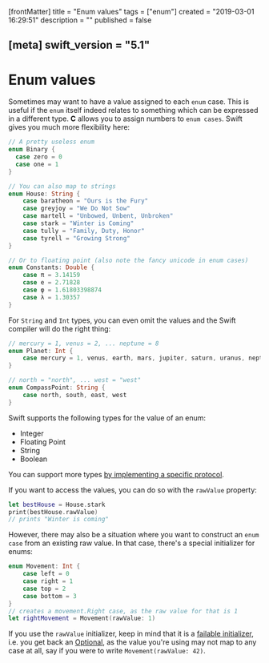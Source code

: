 [frontMatter]
title = "Enum values"
tags = ["enum"]
created = "2019-03-01 16:29:51"
description = ""
published = false

[meta]
swift_version = "5.1"
---

# Enum values

Sometimes may want to have a value assigned to each `enum` case.
This is useful if the `enum` itself indeed relates to something which
can be expressed in a different type. **C** allows you to assign numbers
to `enum cases`. Swift gives you much more flexibility here:

``` Swift
// A pretty useless enum
enum Binary {
  case zero = 0
  case one = 1
}

// You can also map to strings
enum House: String {
    case baratheon = "Ours is the Fury"
    case greyjoy = "We Do Not Sow"
    case martell = "Unbowed, Unbent, Unbroken"
    case stark = "Winter is Coming"
    case tully = "Family, Duty, Honor"
    case tyrell = "Growing Strong"
}

// Or to floating point (also note the fancy unicode in enum cases)
enum Constants: Double {
    case π = 3.14159
    case e = 2.71828
    case φ = 1.61803398874
    case λ = 1.30357
}
```

For `String` and `Int` types, you can even omit the values and the Swift
compiler will do the right thing:

``` Swift
// mercury = 1, venus = 2, ... neptune = 8
enum Planet: Int {
    case mercury = 1, venus, earth, mars, jupiter, saturn, uranus, neptune
}

// north = "north", ... west = "west"
enum CompassPoint: String {
    case north, south, east, west
}
```

Swift supports the following types for the value of an enum:

-   Integer
-   Floating Point
-   String
-   Boolean

You can support more types [by implementing a specific protocol](apv::enum-custom-data-types).

If you want to access the values, you can do so with the `rawValue`
property:

``` Swift
let bestHouse = House.stark
print(bestHouse.rawValue)
// prints "Winter is coming"
```

However, there may also be a situation where you want to construct an
`enum case` from an existing raw value. In that case, there\'s a special
initializer for enums:

``` Swift
enum Movement: Int {
    case left = 0
    case right = 1
    case top = 2
    case bottom = 3
}
// creates a movement.Right case, as the raw value for that is 1
let rightMovement = Movement(rawValue: 1)
```

If you use the `rawValue` initializer, keep in mind that it is a
[failable
initializer](swi::failable-initializer),
i.e. you get back an
[Optional](apv::optional),
as the value you\'re using may not map to any case at all, say if you
were to write `Movement(rawValue: 42)`.
